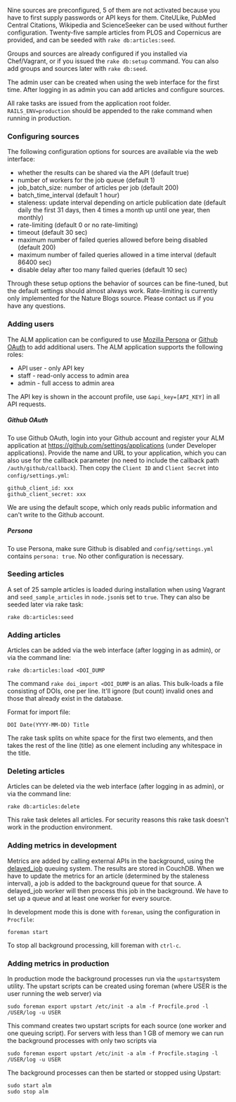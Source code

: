 Nine sources are preconfigured, 5 of them are not activated because you have to first supply passwords or API keys for them. CiteULike, PubMed Central Citations, Wikipedia and ScienceSeeker can be used without further configuration. Twenty-five sample articles from PLOS and Copernicus are provided, and can be seeded with `rake db:articles:seed`.

Groups and sources are already configured if you installed via Chef/Vagrant, or if you issued the `rake db:setup` command. You can also add groups and sources later with `rake db:seed`.

The admin user can be created when using the web interface for the first time. After logging in as admin you can add articles and configure sources.

All rake tasks are issued from the application root folder. `RAILS_ENV=production` should be appended to the rake command when running in production.

### Configuring sources

The following configuration options for sources are available via the web interface:

* whether the results can be shared via the API (default true)
* number of workers for the job queue (default 1)
* job_batch_size: number of articles per job (default 200)
* batch_time_interval (default 1 hour)
* staleness: update interval depending on article publication date (default daily the first 31 days, then 4 times a month up until one year, then monthly)
* rate-limiting (default 0 or no rate-limiting)
* timeout (default 30 sec)
* maximum number of failed queries allowed before being disabled (default 200)
* maximum number of failed queries allowed in a time interval (default 86400 sec)
* disable delay after too many failed queries (default 10 sec)

Through these setup options the behavior of sources can be fine-tuned, but the default settings should almost always work. Rate-limiting is currently only implemented for the Nature Blogs source. Please contact us if you have any questions.

### Adding users

The ALM application can be configured to use [Mozilla Persona](http://www.mozilla.org/en-US/persona/) or [Github OAuth](http://developer.github.com/v3/oauth/) to add additional users. The ALM application supports the following roles:

* API user - only API key
* staff - read-only access to admin area
* admin - full access to admin area

The API key is shown in the account profile, use `&api_key=[API_KEY]` in all API requests.

##### Github OAuth

To use Github OAuth, login into your Github account and register your ALM application at https://github.com/settings/applications (under Developer applications). Provide the name and URL to your application, which you can also use for the callback parameter (no need to include the callback path `/auth/github/callback`). Then copy the `Client ID` and `Client Secret` into `config/settings.yml`:

    github_client_id: xxx
    github_client_secret: xxx

We are using the default scope, which only reads public information and can't write to the Github account.

##### Persona

To use Persona, make sure Github is disabled and `config/settings.yml` contains `persona: true`. No other configuration is necessary.

### Seeding articles

A set of 25 sample articles is loaded during installation when using Vagrant and `seed_sample_articles` in `node.json`is set to `true`. They can also be seeded later via rake task:

    rake db:articles:seed

### Adding articles

Articles can be added via the web interface (after logging in as admin), or via the command line:

    rake db:articles:load <DOI_DUMP

The command `rake doi_import <DOI_DUMP` is an alias. This bulk-loads a file consisting of DOIs, one per line. It'll ignore (but count) invalid ones and those that already exist in the database.

Format for import file:

    DOI Date(YYYY-MM-DD) Title

The rake task splits on white space for the first two elements, and then takes the rest of the line (title) as one element including any whitespace in the title.

### Deleting articles

Articles can be deleted via the web interface (after logging in as admin), or via the command line:

    rake db:articles:delete

This rake task deletes all articles. For security reasons this rake task doesn't work in the production environment.

### Adding metrics in development

Metrics are added by calling external APIs in the background, using the [delayed_job](https://github.com/collectiveidea/delayed_job) queuing system. The results are stored in CouchDB. When we have to update the metrics for an article (determined by the staleness interval), a job is added to the background queue for that source. A delayed_job worker will then process this job in the background. We have to set up a queue and at least one worker for every source.

In development mode this is done with `foreman`, using the configuration in `Procfile`:

    foreman start

To stop all background processing, kill foreman with `ctrl-c`.

### Adding metrics in production

In production mode the background processes run via the `upstart`system utility. The upstart scripts can be created using foreman (where USER is the user running the web server) via

    sudo foreman export upstart /etc/init -a alm -f Procfile.prod -l /USER/log -u USER

This command creates two upstart scripts for each source (one worker and one queuing script). For servers with less than 1 GB of memory we can run the background processes with only two scripts via

    sudo foreman export upstart /etc/init -a alm -f Procfile.staging -l /USER/log -u USER

The background processes can then be started or stopped using Upstart:

    sudo start alm
    sudo stop alm
